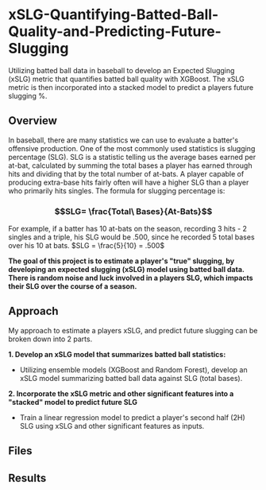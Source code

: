 # xSLG-Quantifying-Batted-Ball-Quality-and-Predicting-Future-Slugging
Utilizing batted ball data in baseball to develop an Expected Slugging (xSLG) metric that quantifies batted ball quality with XGBoost. The xSLG metric is then incorporated into a stacked model to predict a players future slugging %.

## Overview
In baseball, there are many statistics we can use to evaluate a batter's offensive production. One of the most commonly used statistics is slugging percentage (SLG). 
SLG is a statistic telling us the average bases earned per at-bat, calculated by summing the total bases a player has earned through hits and dividing that by the total number of at-bats. A player capable of producing extra-base hits fairly often will have a higher SLG than a player who primarily hits singles. The formula for slugging percentage is:

### **$$SLG= \frac{Total\ Bases}{At-Bats}$$**

For example, if a batter has 10 at-bats on the season, recording 3 hits - 2 singles and a triple, his SLG would be .500, since he recorded 5 total bases over his 10 at bats. $SLG = \frac{5}{10} = .500$

**The goal of this project is to estimate a player's "true" slugging, by developing an expected slugging (xSLG) model using batted ball data. There is random noise and luck involved in a players SLG, which impacts their SLG over the course of a season.**

## Approach
My approach to estimate a players xSLG, and predict future slugging can be broken down into 2 parts. 

**1. Develop an xSLG model that summarizes batted ball statistics:**
- Utilizing ensemble models (XGBoost and Random Forest), develop an xSLG model summarizing batted ball data against SLG (total bases). 
   
**2. Incorporate the xSLG metric and other significant features into a "stacked" model to predict future SLG**
- Train a linear regression model to predict a player's second half (2H) SLG using xSLG and other significant features as inputs. 

## Files

## Results
